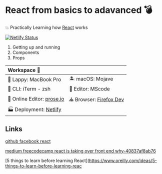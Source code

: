 # React from basics to adavanced 💣
💥 Practically Learning how [React](https://reactjs.org/docs/getting-started.html) works

[![Netlify Status](https://api.netlify.com/api/v1/badges/caab6502-0e83-46ba-b7a9-c6c18cd62f94/deploy-status)](https://app.netlify.com/sites/learning-react-basics-advanced/deploys)

1. Getting up and running 
2. Components
3. Props

| Workspace 🎁                  |                         |
|:------------------------------|-------------------------|
| 👜 Lappy: MacBook Pro         | 🏝️ macOS: Mojave        |
| 🐚 CLI: iTerm - zsh           | 📓 Editor: MScode     |
| 📔 Online Editor: [prose.io](http://prose.io/)       | ⛪ Browser: [Firefox Dev](https://www.mozilla.org/en-US/firefox/developer/)       |
| 🏭 Deployment: [Netlify](https://www.netlify.com/)        |       |

## Links
[github facebook react](https://github.com/facebook/react/)

[medium freecodecamp react is taking over front end why-40837af8ab76](https://medium.freecodecamp.org/yes-react-is-taking-over-front-end-development-the-question-is-why-40837af8ab76)

[5 things to learn before learning React](https://www.oreilly.com/ideas/5-things-to-learn-before-learning-reac
